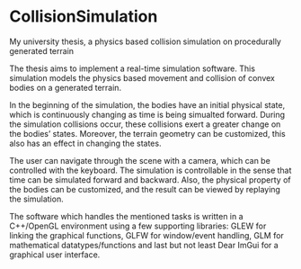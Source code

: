 # CollisionSimulation
My university thesis, a physics based collision simulation on procedurally generated terrain

The thesis aims to implement a real-time simulation software. This simulation
models the physics based movement and collision of convex bodies on a generated
terrain.

In the beginning of the simulation, the bodies have an initial physical state, which
is continuously changing as time is being simualted forward. During the simulation
collisions occur, these collisions exert a greater change on the bodies’ states. Moreover,
the terrain geometry can be customized, this also has an effect in changing the states.

The user can navigate through the scene with a camera, which can be controlled
with the keyboard. The simulation is controllable in the sense that time can be simulated
forward and backward. Also, the physical property of the bodies can be customized, and
the result can be viewed by replaying the simulation.

The software which handles the mentioned tasks is written in a C++/OpenGL
environment using a few supporting libraries: GLEW for linking the graphical functions,
GLFW for window/event handling, GLM for mathematical datatypes/functions and last
but not least Dear ImGui for a graphical user interface.
